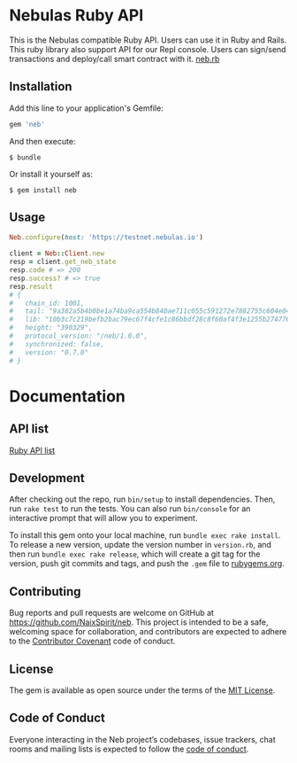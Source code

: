 # Nebulas Ruby API

This is the Nebulas compatible Ruby API. Users can use it in Ruby and Rails. This ruby library also support API for our Repl console. Users can sign/send transactions and deploy/call smart contract with it. [neb.rb](https://github.com/NaixSpirit/neb.rb)

## Installation

Add this line to your application's Gemfile:

```ruby
gem 'neb'
```

And then execute:

    $ bundle

Or install it yourself as:

    $ gem install neb

## Usage

```ruby
Neb.configure(host: 'https://testnet.nebulas.io')

client = Neb::Client.new
resp = client.get_neb_state
resp.code # => 200
resp.success? # => true
resp.result
# {
#   chain_id: 1001,
#   tail: "9a382a5b4b0be1a74ba9ca554b840ae711c055c591272e7882755c604e04a428",
#   lib: "10b3c7c219befb2bac79ec67f4cfe1c86bbdf28c8f60af4f3e1255b27477689f",
#   height: "390329",
#   protocol_version: "/neb/1.0.0",
#   synchronized: false,
#   version: "0.7.0"
# }
```

# Documentation

## API list

[Ruby API list](https://github.com/NaixSpirit/neb.rb/blob/master/lib/neb/api.rb)

## Development

After checking out the repo, run `bin/setup` to install dependencies. Then, run `rake test` to run the tests. You can also run `bin/console` for an interactive prompt that will allow you to experiment.

To install this gem onto your local machine, run `bundle exec rake install`. To release a new version, update the version number in `version.rb`, and then run `bundle exec rake release`, which will create a git tag for the version, push git commits and tags, and push the `.gem` file to [rubygems.org](https://rubygems.org).

## Contributing

Bug reports and pull requests are welcome on GitHub at https://github.com/NaixSpirit/neb. This project is intended to be a safe, welcoming space for collaboration, and contributors are expected to adhere to the [Contributor Covenant](http://contributor-covenant.org) code of conduct.

## License

The gem is available as open source under the terms of the [MIT License](https://opensource.org/licenses/MIT).

## Code of Conduct

Everyone interacting in the Neb project’s codebases, issue trackers, chat rooms and mailing lists is expected to follow the [code of conduct](https://github.com/NaixSpirit/neb.rb/blob/master/CODE_OF_CONDUCT.md).
